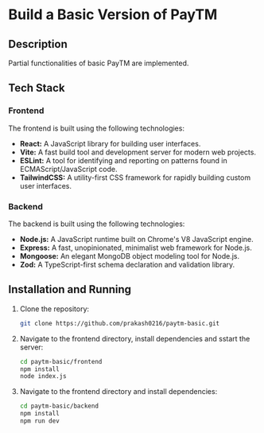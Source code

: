 # Build a Basic Version of PayTM

## Description

Partial functionalities of basic PayTM are implemented.

## Tech Stack

### Frontend

The frontend is built using the following technologies:

- **React:** A JavaScript library for building user interfaces.
- **Vite:** A fast build tool and development server for modern web projects.
- **ESLint:** A tool for identifying and reporting on patterns found in ECMAScript/JavaScript code.
- **TailwindCSS:** A utility-first CSS framework for rapidly building custom user interfaces.

### Backend

The backend is built using the following technologies:

- **Node.js:** A JavaScript runtime built on Chrome's V8 JavaScript engine.
- **Express:** A fast, unopinionated, minimalist web framework for Node.js.
- **Mongoose:** An elegant MongoDB object modeling tool for Node.js.
- **Zod:** A TypeScript-first schema declaration and validation library.

## Installation and Running

1. Clone the repository:

   ```bash
   git clone https://github.com/prakash0216/paytm-basic.git

   ```

2. Navigate to the frontend directory, install dependencies and sstart the server:

   ```bash
   cd paytm-basic/frontend
   npm install
   node index.js

   ```

3. Navigate to the frontend directory and install dependencies:
   ```bash
   cd paytm-basic/backend
   npm install
   npm run dev
   ```
